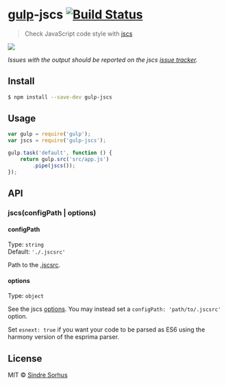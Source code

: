 # [gulp](http://gulpjs.com)-jscs [![Build Status](https://travis-ci.org/jscs-dev/gulp-jscs.svg?branch=master)](https://travis-ci.org/jscs-dev/gulp-jscs)

> Check JavaScript code style with [jscs](https://github.com/jscs-dev/node-jscs)

![](screenshot.png)

*Issues with the output should be reported on the jscs [issue tracker](https://github.com/jscs-dev/node-jscs/issues).*


## Install

```sh
$ npm install --save-dev gulp-jscs
```


## Usage

```js
var gulp = require('gulp');
var jscs = require('gulp-jscs');

gulp.task('default', function () {
	return gulp.src('src/app.js')
		.pipe(jscs());
});
```


## API

### jscs(configPath | options)

#### configPath

Type: `string`  
Default: `'./.jscsrc'`

Path to the [.jscsrc](https://github.com/jscs-dev/node-jscs#configuration).

#### options

Type: `object`

See the jscs [options](https://github.com/jscs-dev/node-jscs#options).
You may instead set a `configPath: 'path/to/.jscsrc'` option.

Set `esnext: true` if you want your code to be parsed as ES6 using the harmony
version of the esprima parser.

## License

MIT © [Sindre Sorhus](http://sindresorhus.com)
